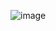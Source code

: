 
![image](https://user-images.githubusercontent.com/55741060/218750700-f6523c74-d38f-4eda-8cd5-4fa92dc6a601.png)


